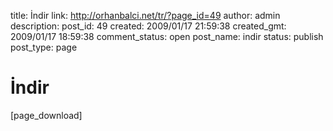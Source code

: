 title: İndir
link: http://orhanbalci.net/tr/?page_id=49
author: admin
description: 
post_id: 49
created: 2009/01/17 21:59:38
created_gmt: 2009/01/17 18:59:38
comment_status: open
post_name: indir
status: publish
post_type: page

# İndir

[page_download]